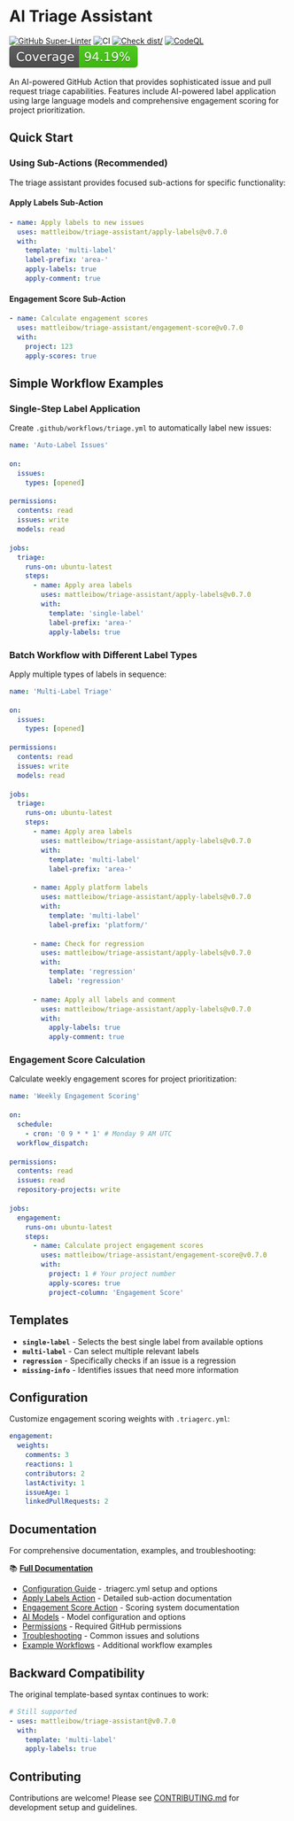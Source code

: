 # AI Triage Assistant

[![GitHub Super-Linter](https://github.com/mattleibow/triage-assistant/actions/workflows/check-linter.yml/badge.svg)](https://github.com/super-linter/super-linter)
![CI](https://github.com/mattleibow/triage-assistant/actions/workflows/check-ci.yml/badge.svg)
[![Check dist/](https://github.com/mattleibow/triage-assistant/actions/workflows/check-dist.yml/badge.svg)](https://github.com/mattleibow/triage-assistant/actions/workflows/check-dist.yml)
[![CodeQL](https://github.com/mattleibow/triage-assistant/actions/workflows/check-codeql-analysis.yml/badge.svg)](https://github.com/mattleibow/triage-assistant/actions/workflows/check-codeql-analysis.yml)
[![Coverage](./badges/coverage.svg)](./badges/coverage.svg)

An AI-powered GitHub Action that provides sophisticated issue and pull request triage capabilities. Features include
AI-powered label application using large language models and comprehensive engagement scoring for project
prioritization.

## Quick Start

### Using Sub-Actions (Recommended)

The triage assistant provides focused sub-actions for specific functionality:

#### Apply Labels Sub-Action

```yaml
- name: Apply labels to new issues
  uses: mattleibow/triage-assistant/apply-labels@v0.7.0
  with:
    template: 'multi-label'
    label-prefix: 'area-'
    apply-labels: true
    apply-comment: true
```

#### Engagement Score Sub-Action

```yaml
- name: Calculate engagement scores
  uses: mattleibow/triage-assistant/engagement-score@v0.7.0
  with:
    project: 123
    apply-scores: true
```

## Simple Workflow Examples

### Single-Step Label Application

Create `.github/workflows/triage.yml` to automatically label new issues:

```yaml
name: 'Auto-Label Issues'

on:
  issues:
    types: [opened]

permissions:
  contents: read
  issues: write
  models: read

jobs:
  triage:
    runs-on: ubuntu-latest
    steps:
      - name: Apply area labels
        uses: mattleibow/triage-assistant/apply-labels@v0.7.0
        with:
          template: 'single-label'
          label-prefix: 'area-'
          apply-labels: true
```

### Batch Workflow with Different Label Types

Apply multiple types of labels in sequence:

```yaml
name: 'Multi-Label Triage'

on:
  issues:
    types: [opened]

permissions:
  contents: read
  issues: write
  models: read

jobs:
  triage:
    runs-on: ubuntu-latest
    steps:
      - name: Apply area labels
        uses: mattleibow/triage-assistant/apply-labels@v0.7.0
        with:
          template: 'multi-label'
          label-prefix: 'area-'

      - name: Apply platform labels
        uses: mattleibow/triage-assistant/apply-labels@v0.7.0
        with:
          template: 'multi-label'
          label-prefix: 'platform/'

      - name: Check for regression
        uses: mattleibow/triage-assistant/apply-labels@v0.7.0
        with:
          template: 'regression'
          label: 'regression'

      - name: Apply all labels and comment
        uses: mattleibow/triage-assistant/apply-labels@v0.7.0
        with:
          apply-labels: true
          apply-comment: true
```

### Engagement Score Calculation

Calculate weekly engagement scores for project prioritization:

```yaml
name: 'Weekly Engagement Scoring'

on:
  schedule:
    - cron: '0 9 * * 1' # Monday 9 AM UTC
  workflow_dispatch:

permissions:
  contents: read
  issues: read
  repository-projects: write

jobs:
  engagement:
    runs-on: ubuntu-latest
    steps:
      - name: Calculate project engagement scores
        uses: mattleibow/triage-assistant/engagement-score@v0.7.0
        with:
          project: 1 # Your project number
          apply-scores: true
          project-column: 'Engagement Score'
```

## Templates

- **`single-label`** - Selects the best single label from available options
- **`multi-label`** - Can select multiple relevant labels
- **`regression`** - Specifically checks if an issue is a regression
- **`missing-info`** - Identifies issues that need more information

## Configuration

Customize engagement scoring weights with `.triagerc.yml`:

```yaml
engagement:
  weights:
    comments: 3
    reactions: 1
    contributors: 2
    lastActivity: 1
    issueAge: 1
    linkedPullRequests: 2
```

## Documentation

For comprehensive documentation, examples, and troubleshooting:

📚 **[Full Documentation](docs/)**

- [Configuration Guide](docs/configuration.md) - .triagerc.yml setup and options
- [Apply Labels Action](docs/apply-labels.md) - Detailed sub-action documentation
- [Engagement Score Action](docs/engagement-score.md) - Scoring system documentation
- [AI Models](docs/ai-models.md) - Model configuration and options
- [Permissions](docs/permissions.md) - Required GitHub permissions
- [Troubleshooting](docs/troubleshooting.md) - Common issues and solutions
- [Example Workflows](docs/examples/) - Additional workflow examples

## Backward Compatibility

The original template-based syntax continues to work:

```yaml
# Still supported
- uses: mattleibow/triage-assistant@v0.7.0
  with:
    template: 'multi-label'
    apply-labels: true
```

## Contributing

Contributions are welcome! Please see [CONTRIBUTING.md](CONTRIBUTING.md) for development setup and guidelines.
